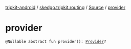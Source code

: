 [tripkit-android](../../index.md) / [skedgo.tripkit.routing](../index.md) / [Source](index.md) / [provider](./provider.md)

# provider

`@Nullable abstract fun provider(): `[`Provider`](../-provider/index.md)`?`